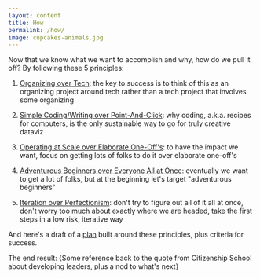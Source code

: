 ```yaml
---
layout: content
title: How
permalink: /how/
image: cupcakes-animals.jpg
---
```


Now that we know what we want to accomplish and why, how do we pull it off? By following these 5 principles:

1. [Organizing over Tech](/pages/how/organizing/organizing.html): the key to success is to think of this as an organizing project around tech rather than a tech project that involves some organizing

2. [Simple Coding/Writing over Point-And-Click](/pages/how/coding-writing/coding-writing.html): 
why coding, a.k.a. recipes for computers, is the only sustainable way to go for truly creative dataviz

3. [Operating at Scale over Elaborate One-Off's](/pages/how/scale/scale.html): to have the impact we want, focus on getting lots of folks to do it over elaborate one-off's

4. [Adventurous Beginners over Everyone All at Once](/pages/how/adventurous-beginners/adventurous-beginners.html): eventually we want to get a lot of folks, but at the beginning let's target "adventurous beginners"

5. [Iteration over Perfectionism](/pages/how/iteration/iteration.html): don't try to figure out all of it all at once, don't worry too much about exactly where we are headed, take the first steps in a low risk, iterative way


And here's a draft of a [plan](./plan/) built around these principles, plus criteria for success.

The end result: {Some reference back to the quote from Citizenship School about developing leaders, plus a nod to what's next}